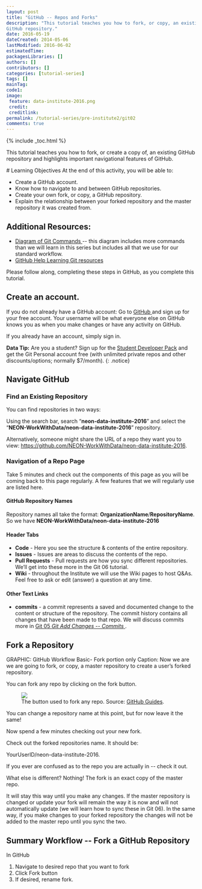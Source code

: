 ```yaml
---
layout: post
title: "GitHub -- Repos and Forks"
description: "This tutorial teaches you how to fork, or copy, an existing 
GitHub repository."
date: 2016-05-19
dateCreated: 2014-05-06
lastModified: 2016-06-02
estimatedTime: 
packagesLibraries: []
authors: []
contributors: []
categories: [tutorial-series]
tags: []
mainTag:
code1: 
image:
 feature: data-institute-2016.png
 credit:
 creditlink:
permalink: /tutorial-series/pre-institute2/git02
comments: true
---
```


{% include _toc.html %}

This tutorial teaches you how to fork, or create a copy of, an existing GitHub 
repository and highlights important navigational features of GitHub.

<div id="objectives" markdown="1">
# Learning Objectives
At the end of this activity, you will be able to: 

* Create a GitHub account.
* Know how to navigate to and between GitHub repositories.
* Create your own fork, or copy, a GitHub repository. 
* Explain the relationship between your forked repository and the master 
repository it was created from. 

## Additional Resources: 

* <a href="http://rogerdudler.github.io/git-guide/files/git_cheat_sheet.pdf" target="_blank"> Diagram of Git Commands </a>
-- this diagram includes more commands than we will 
learn in this series but includes all that we use for our standard workflow.
* <a href="https://help.github.com/articles/good-resources-for-learning-git-and-github/" target="_blank"> GitHub Help Learning Git resources </a> 

</div>

Please follow along, completing these steps in GitHub, as you complete this tutorial. 

## Create an account.
If you do not already have a GitHub account: 
Go to <a href="http://github.com" target="_blank" >GitHub </a> and sign up for 
your free account. Your username will be what everyone else on GitHub knows you 
as when you make changes or have any activity on GitHub.

If you already have an account, simply sign in. 

<i class="fa fa-star"></i> **Data Tip:** Are you a student? Sign up for the 
<a href="https://education.github.com/pack" target="_blank" >Student Developer Pack</a>
and get the Git Personal account free (with unlimited private repos and other 
discounts/options; normally $7/month). 
{: .notice}

## Navigate GitHub

### Find an Existing Repository
You can find repositories in two ways: 

Using the search bar, search “**neon-data-institute-2016**” and select the 
“**NEON-WorkWithData/neon-data-institute-2016**” repository. 

Alternatively, someone might share the URL of a repo they want you to view:
<a href="https://github.com/NEON-WorkWithData/neon-data-institute-2016" target="_blank"> https://github.com/NEON-WorkWithData/neon-data-institute-2016</a>. 

### Navigation of a Repo Page
Take 5 minutes and check out the components of this page as you will be coming 
back to this page regularly. A few features that we will regularly use are 
listed here.

#### GitHub Repository Names
Repository names all take the format: **OrganizationName**/**RepositoryName**. 
So we have **NEON-WorkWithData/neon-data-institute-2016**

#### Header Tabs 

* **Code** - Here you see the structure & contents of the entire repository.
* **Issues** - Issues are areas to discuss the contents of the repo. 
* **Pull Requests** - Pull requests are how you sync different repositories. 
We’ll get into these more in the Git 06 tutorial.
* **Wiki** - throughout the Institute we will use the Wiki pages to host Q&As. 
Feel free to ask or edit (answer) a question at any time. 

#### Other Text Links

* **commits** - a commit represents a saved and documented change to the content
or structure of the repository. The commit history contains all changes that 
have been made to that repo. We will discuss commits more in 
<a href="{{ site.baseurl }}/tutorial-series/pre-institute2/git05" target="_blank"> Git 05 *Git Add Changes -- Commits* </a>. 

## Fork a Repository 

GRAPHIC: GitHub Workflow Basic- Fork portion only
Caption: Now we are we are going to fork, or copy, a master repository to create 
a user’s forked repository. 

You can fork any repo by clicking on the fork button. 

 <figure>
	<a href="{{ site.baseurl }}/images/pre-institute-content/Git/GitHubGuides_Bootcamp-Fork.png">
	<img src="{{ site.baseurl }}/images/pre-institute-content/Git/GitHubGuides_Bootcamp-Fork.png"></a>
	<figcaption> The button used to fork any repo. Source: 
<a href="https://guides.github.com/activities/forking/" target="_blank">GitHub Guides</a>.  
	</figcaption>
</figure>

You can change a repository name at this point, but for now leave it the same! 

Now spend a few minutes checking out your new fork. 

Check out the forked repositories name. It should be:  

YourUserID/neon-data-institute-2016. 

If you ever are confused as to the repo you are actually in -- check it out. 

What else is different? Nothing! The fork is an exact copy of the master repo. 

It will stay this way until you make any changes. If the master repository is 
changed or update your fork will remain the way it is now and will not 
automatically update (we will learn how to sync these in Git 06). In the same 
way, if you make changes to your forked repository the changes will not be 
added to the master repo until you sync the two. 

## Summary Workflow -- Fork a GitHub Repository

In GitHub

1. Navigate to desired repo that you want to fork
2. Click Fork button
3. If desired, rename fork. 


